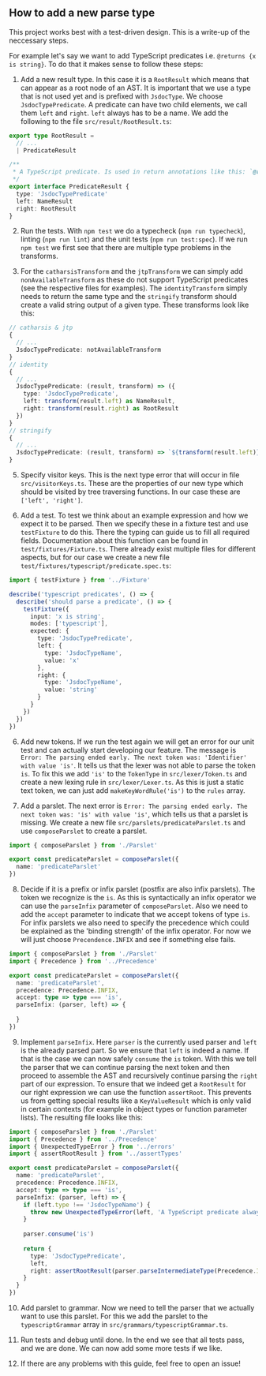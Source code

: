 How to add a new parse type
---------------------------

This project works best with a test-driven design. This is a write-up of the neccessary steps.

For example let's say we want to add TypeScript predicates i.e. `@returns {x is string}`. To do that it makes sense to
follow these steps:

1. Add a new result type. In this case it is a `RootResult` which means that can appear as a root node of an AST. 
   It is important that we use a type that is not used yet and is prefixed with `JsdocType`. We choose `JsdocTypePredicate`.
   A predicate can have two child elements, we call them `left` and `right`. `left` always has to be a name.
   We add the following to the file `src/result/RootResult.ts`:

```typescript
export type RootResult =
  // ...
  | PredicateResult

/**
 * A TypeScript predicate. Is used in return annotations like this: `@return {x is string}`.
 */
export interface PredicateResult {
  type: 'JsdocTypePredicate'
  left: NameResult
  right: RootResult
}
```

2. Run the tests. With `npm test` we do a typecheck (`npm run typecheck`), linting (`npm run lint`) and the unit tests (`npm run test:spec`).
   If we run `npm test` we first see that there are multiple type problems in the transforms.

3. For the `catharsisTransform` and the `jtpTransform` we can simply add `nonAvailableTransform` as these do not support TypeScript
   predicates (see the respective files for examples). The `identityTransform` simply needs to return the same type and the
   `stringify` transform should create a valid string output of a given type. These transforms look like this:

```typescript
// catharsis & jtp
{
  // ...
  JsdocTypePredicate: notAvailableTransform
}
// identity
{
  // ...
  JsdocTypePredicate: (result, transform) => ({
    type: 'JsdocTypePredicate',
    left: transform(result.left) as NameResult,
    right: transform(result.right) as RootResult
  })
}
// stringify
{
  // ...
  JsdocTypePredicate: (result, transform) => `${transform(result.left)} is ${transform(result.right)}`
}
```

5. Specify visitor keys. This is the next type error that will occur in file `src/visitorKeys.ts`. These are the
   properties of our new type which should be visited by tree traversing functions. In our case these are `['left', 'right']`.
 
6. Add a test. To test we think about an example expression and how we expect it to be parsed. Then we specify these
   in a fixture test and use `testFixture` to do this. There the typing can guide us to fill all required fields.
   Documentation about this function can be found in `test/fixtures/Fixture.ts`.
   There already exist multiple files for different aspects, but for our case we create a new file
   `test/fixtures/typescript/predicate.spec.ts`:

```typescript
import { testFixture } from '../Fixture'

describe('typescript predicates', () => {
  describe('should parse a predicate', () => {
    testFixture({
      input: 'x is string',
      modes: ['typescript'],
      expected: {
        type: 'JsdocTypePredicate',
        left: {
          type: 'JsdocTypeName',
          value: 'x'
        },
        right: {
          type: 'JsdocTypeName',
          value: 'string'
        }
      }
    })
  })
})
```

6. Add new tokens. If we run the test again we will get an error for our unit test and can actually start developing our
   feature. The message is `Error: The parsing ended early. The next token was: 'Identifier' with value 'is'`. It tells us
   that the lexer was not able to parse the token `is`. To fix this we add `'is'` to the `TokenType` in `src/lexer/Token.ts`
   and create a new lexing rule in `src/lexer/Lexer.ts`. As this is just a static text token, we can just add
   `makeKeyWordRule('is')` to the `rules` array.

7. Add a parslet. The next error is `Error: The parsing ended early. The next token was: 'is' with value 'is'`, which
   tells us that a parslet is missing. We create a new file `src/parslets/predicateParslet.ts` and use `composeParslet` to
   create a parslet.

```typescript
import { composeParslet } from './Parslet'

export const predicateParslet = composeParslet({
  name: 'predicateParslet'
})
```
8. Decide if it is a prefix or infix parslet (postfix are also infix parslets). The token we recognize is the `is`. As
   this is syntactically an infix operator we can use the `parseInfix` parameter of `composeParslet`. Also we need to add
   the `accept` parameter to indicate that we accept tokens of type `is`. For infix parslets we also need to specify the
   precedence which could be explained as the 'binding strength' of the infix operator. For now we will just choose
   `Precendence.INFIX` and see if something else fails.

```typescript
import { composeParslet } from './Parslet'
import { Precedence } from '../Precedence'

export const predicateParslet = composeParslet({
  name: 'predicateParslet',
  precedence: Precedence.INFIX,
  accept: type => type === 'is',
  parseInfix: (parser, left) => {
    
  }
})
```

9. Implement `parseInfix`. Here `parser` is the currently used parser and `left` is the already parsed part. So we ensure
   that `left` is indeed a name. If that is the case we can now safely `consume` the `is` token. With this we tell the parser
   that we can continue parsing the next token and then proceed to assemble the AST and recursively continue parsing the `right` part of our
   expression. To ensure that we indeed get a `RootResult` for our right expression we can use the function `assertRoot`.
   This prevents us from getting special results like a `KeyValueResult` which is only valid in certain contexts
   (for example in object types or function parameter lists). The resulting file looks like this:

```typescript
import { composeParslet } from './Parslet'
import { Precedence } from '../Precedence'
import { UnexpectedTypeError } from '../errors'
import { assertRootResult } from '../assertTypes'

export const predicateParslet = composeParslet({
  name: 'predicateParslet',
  precedence: Precedence.INFIX,
  accept: type => type === 'is',
  parseInfix: (parser, left) => {
    if (left.type !== 'JsdocTypeName') {
      throw new UnexpectedTypeError(left, 'A TypeScript predicate always has to have a name on the left side.')
    }
    
    parser.consume('is')
    
    return {
      type: 'JsdocTypePredicate',
      left,
      right: assertRootResult(parser.parseIntermediateType(Precedence.INFIX))
    }
  }
})
```

10. Add parslet to grammar. Now we need to tell the parser that we actually want to use this parslet. For this we add
    the parslet to the `typescriptGrammar` array in `src/grammars/typescriptGrammar.ts`.

11. Run tests and debug until done. In the end we see that all tests pass, and we are done. We can now add some more tests 
    if we like.

12. If there are any problems with this guide, feel free to open an issue!
